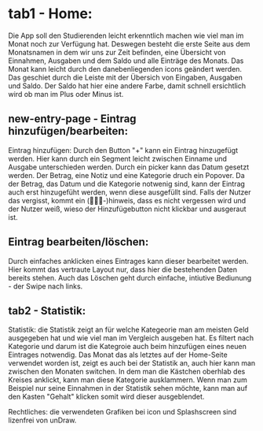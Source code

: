 # tab1 - Home: 
Die App soll den Studierenden leicht erkenntlich machen wie viel man im Monat noch zur Verfügung hat. 
Deswegen besteht die erste Seite aus dem Monatsnamen in dem wir uns zur Zeit befinden, eine Übersicht von Einnahmen, Ausgaben und dem Saldo und alle Einträge des Monats.
Das Monat kann leicht durch den danebenliegenden icons geändert werden.
Das geschiet durch die Leiste mit der Übersich von Eingaben, Ausgaben und Saldo. 
Der Saldo hat hier eine andere Farbe, damit schnell ersichtlich wird ob man im Plus oder Minus ist. 

## new-entry-page - Eintrag hinzufügen/bearbeiten: 
Eintrag hinzufügen: 
Durch den Button "+" kann ein Eintrag hinzugefügt werden. 
Hier kann durch ein Segment leicht zwischen Einname und Ausgabe unterschieden werden. Durch ein picker kann das Datum gesetzt werden. Der Betrag, eine Notiz und eine Kategorie druch ein Popover.
Da der Betrag, das Datum und die Kategorie notwenig sind, kann der Eintrag auch erst hinzugefüht werden, wenn diese ausgefüllt sind.
Falls der Nutzer das vergisst, kommt ein (👩🏽‍✈️-)hinweis, dass es nicht vergessen wird und der Nutzer weiß, wieso der Hinzufügebutton nicht klickbar und ausgeraut ist.

## Eintrag bearbeiten/löschen:
Durch einfaches anklicken eines Eintrages kann dieser bearbeitet werden. Hier kommt das vertraute Layout nur, dass hier die bestehenden Daten bereits stehen.
Auch das Löschen geht durch einfache, intiutive Bediunung - der Swipe nach links.

## tab2 - Statistik:
Statistik: die Statistik zeigt an für welche Kategeorie man am meisten Geld ausgegeben hat und wie viel man im Vergleich ausgeben hat. Es filtert nach Kategorie und darum ist die Kategroie auch beim hinzufügen eines neuen Eintrages notwendig. 
Das Monat das als letztes auf der Home-Seite verwendet worden ist, zeigt es auch bei der Statistik an, auch hier kann man zwischen den Monaten switchen.
In dem man die Kästchen oberhlab des Kreises anklickt, kann man diese Kategorie ausklammern. Wenn man zum Beispiel nur seine Einnahmen in der Statistik sehen möchte, kann man auf den Kasten "Gehalt" klicken somit wird dieser ausgeblendet. 

Rechtliches: die verwendeten Grafiken bei icon und Splashscreen sind lizenfrei von unDraw.
